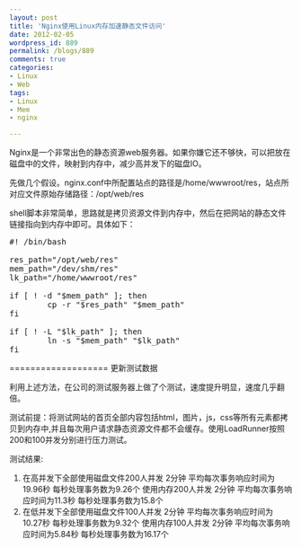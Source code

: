 ```yaml
---
layout: post
title: 'Nginx使用Linux内存加速静态文件访问'
date: 2012-02-05
wordpress_id: 889
permalink: /blogs/889
comments: true
categories:
- Linux
- Web
tags:
- Linux
- Mem
- nginx

---
```

Nginx是一个非常出色的静态资源web服务器。如果你嫌它还不够快，可以把放在磁盘中的文件，映射到内存中，减少高并发下的磁盘IO。

先做几个假设。nginx.conf中所配置站点的路径是/home/wwwroot/res，站点所对应文件原始存储路径：/opt/web/res

shell脚本非常简单，思路就是拷贝资源文件到内存中，然后在把网站的静态文件链接指向到内存中即可。具体如下：
<pre class="prettyprint linenums">#! /bin/bash   

res_path="/opt/web/res"  
mem_path="/dev/shm/res"  
lk_path="/home/wwwroot/res"  

if [ ! -d "$mem_path" ]; then  
        cp -r "$res_path" "$mem_path"  
fi  

if [ ! -L "$lk_path" ]; then  
        ln -s "$mem_path" "$lk_path"  
fi</pre>
===================
更新测试数据

利用上述方法，在公司的测试服务器上做了个测试，速度提升明显，速度几乎翻倍。

测试前提：将测试网站的首页全部内容包括html，图片，js，css等所有元素都拷贝到内存中,并且每次用户请求静态资源文件都不会缓存。使用LoadRunner按照200和100并发分别进行压力测试。

测试结果:
<ol>
	<li>在高并发下全部使用磁盘文件200人并发 2分钟 平均每次事务响应时间为19.96秒 每秒处理事务数为9.26个
使用内存200人并发 2分钟 平均每次事务响应时间为11.3秒 每秒处理事务数为15.8个</li>
	<li>在低并发下全部使用磁盘文件100人并发 2分钟 平均每次事务响应时间为10.27秒 每秒处理事务数为9.32个
使用内存100人并发 2分钟 平均每次事务响应时间为5.84秒 每秒处理事务数为16.17个</li>
</ol>
